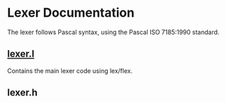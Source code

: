 # Lexer Documentation

The lexer follows Pascal syntax, using the Pascal ISO 7185:1990 standard.

## [lexer.l](lexer_l.md)

Contains the main lexer code using lex/flex.

## lexer.h